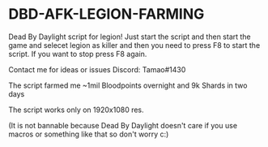 # DBD-AFK-LEGION-FARMING
Dead By Daylight script for legion! Just start the script and then start the game and selecet legion as killer and 
then you need to press F8 to start the script. If you want to stop press F8 again. 

Contact me for ideas or issues Discord: Tamao#1430

The script farmed me ~1mil Bloodpoints overnight and 9k Shards in two days

The script works only on 1920x1080 res.

(It is not bannable because Dead By Daylight doesn't care if you use macros or something like that so don't worry c:)
